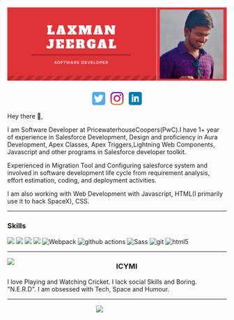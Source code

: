 # [![Laxman Jeergal header](https://raw.githubusercontent.com/LaxmanHJ/LaxmanHJ/master/icon/gh-banner-light.png)](https://some-url.dev/)


<p align='center'>
<a href="https://twitter.com/Shubnam14"><img height="30" src="https://raw.githubusercontent.com/LaxmanHJ/LaxmanHJ/master/icon/twitter.png?raw=true"></a>&nbsp;&nbsp;
<a href="https://www.instagram.com/laxmanjeergal"> <img height="30" src="https://raw.githubusercontent.com/LaxmanHJ/LaxmanHJ/master/icon/instagram.jpg?raw=true"></a>&nbsp;&nbsp;
<a href="https://www.linkedin.com/in/laxman-jeergal-8a9373187"> <img height="30" src="https://raw.githubusercontent.com/LaxmanHJ/LaxmanHJ/master/icon/linkedin.png?raw=true"></a>
</p>

Hey there 👋,
<p>
<p>I am Software Developer at PricewaterhouseCoopers(PwC).I have 1+ year of experience in Salesforce Development, Design and proficiency in Aura Development, Apex Classes, Apex Triggers,Lightning Web Components, Javascript and other programs in Salesforce developer toolkit.</p>
<p>Experienced in Migration Tool and Configuring salesforce system and involved in software development life cycle from requirement analysis, effort estimation, coding, and deployment activities.</p>
<p>I am also working with Web Development with Javascript, HTML(I primarily use it to hack SpaceX), CSS.</p>
</p>
 
   ---

 ### Skills
![](https://img.shields.io/badge/Salesforce-Apex-blue)
![](https://img.shields.io/badge/Code-JavaScript-informational?style=flat&logo=javascript&logoColor=white&color=6aa6f8)
![](https://img.shields.io/badge/Java-Java-yellow)
![](https://img.shields.io/badge/OS-Linux-informational?style=flat&logo=linux&logoColor=white&color=6aa6f8)
  <img alt="Webpack" src="https://img.shields.io/badge/-Webpack-8DD6F9?style=flat-square&logo=webpack&logoColor=white" /> 
  <img alt="github actions" src="https://img.shields.io/badge/-Github_Actions-2088FF?style=flat-square&logo=github-actions&logoColor=white" />
  <img alt="Sass" src="https://img.shields.io/badge/-Sass-CC6699?style=flat-square&logo=sass&logoColor=white" />
  <img alt="git" src="https://img.shields.io/badge/-Git-F05032?style=flat-square&logo=git&logoColor=white" />
  <img alt="html5" src="https://img.shields.io/badge/-HTML5-E34F26?style=flat-square&logo=html5&logoColor=white" />

 ---

 <p>
  <img width="250" align='left' src="https://github.com/WaylonWalker/WaylonWalker/blob/main/icon/hacktoberfest.png?raw=true">
 
### ICYMI
<p>
I love Playing and Watching Cricket.
I lack social Skills and Boring. "N.E.R.D".
I am obsessed with Tech, Space and Humour.
</p>
 </p>

 
 ---

<p>
  <a href="https://waylonwalker.com/latest"><img width="300" align='right' src="https://waylonwalker.com/latest.png?raw=true"></a>
</p>

